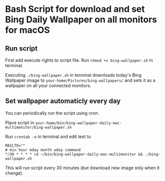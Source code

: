 # Bash Script for download and set Bing Daily Wallpaper on all monitors for macOS

## Run script
First add execute rights to script file. Run `chmod +x bing-wallpaper.sh` in terminal.

Executing `./bing-wallpaper.sh` in terminal downloads today's Bing Wallpaper image to `your-home/Pictures/bing-wallpapers/` and sets it as a wallpaper on all your connected monitors.

## Set wallpaper automaticly every day
You can periodically run the script using cron.

Place script in `your-home/bin/bing-wallpaper-daily-mac-multimonitor/bing-wallpaper.sh`

Run `crontab -e` in terminal and edit text to

```
MAILTO=""
# min hour mday month wday command
*/30 * * * * cd ~/bin/bing-wallpaper-daily-mac-multimonitor && ./bing-wallpaper.sh
```

This will run script every 30 minutes (but download new image only when it change).


